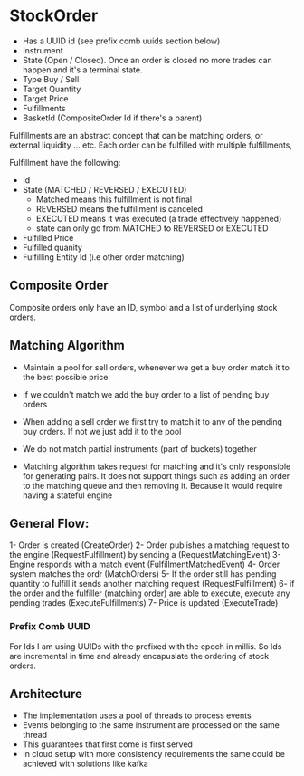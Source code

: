 

# StockOrder
* Has a UUID id (see prefix comb uuids section below)
* Instrument
* State (Open / Closed). Once an order is closed no more trades can happen and it's a terminal state.
* Type Buy / Sell
* Target Quantity
* Target Price
* Fulfillments
* BasketId (CompositeOrder Id if there's a parent)


Fulfillments are an abstract concept that can be matching orders, or external liquidity ... etc. Each order can be fulfilled with multiple fulfillments,

Fulfillment have the following:
* Id
* State (MATCHED / REVERSED / EXECUTED)
    * Matched means this fulfillment is not final
    * REVERSED means the fulfillment is canceled
    * EXECUTED means it was executed (a trade effectively happened)
    * state can only go from MATCHED to REVERSED or EXECUTED
* Fulfilled Price
* Fulfilled quanity
* Fulfilling Entity Id (i.e other order matching)


## Composite Order
Composite orders only have an ID, symbol and a list of underlying stock orders. 

## Matching Algorithm

* Maintain a pool for sell orders, whenever we get a buy order match it to the best possible price

* If we couldn't match we add the buy order to a list of pending buy orders


* When adding a sell order we first try to match it to any of the pending buy orders. If not we just add it to the pool


* We do not match partial instruments (part of buckets) together


* Matching algorithm takes request for matching and it's only responsible for generating pairs. It does not support things such as adding an order to the matching queue and then removing it. Because it would require having a stateful engine

## General Flow:

1- Order is created (CreateOrder)
2- Order publishes a matching request to the engine (RequestFulfillment) by sending a (RequestMatchingEvent)
3- Engine responds with a match event (FulfillmentMatchedEvent)
4- Order system matches the ordr (MatchOrders)
5- If the order still has pending quantity to fulfill it sends another matching request (RequestFulfillment)
6- if the order and the fulfiller (matching order) are able to execute, execute any pending trades (ExecuteFulfillments)
7- Price is updated (ExecuteTrade)


### Prefix Comb UUID
For Ids I am using UUIDs with the prefixed with the epoch in millis. So Ids are incremental in time and already encapuslate the ordering of stock orders.

## Architecture

* The implementation uses a pool of threads to process events
* Events belonging to the same instrument are processed on the same thread
* This guarantees that first come is first served 
* In cloud setup with more consistency requirements the same could be achieved with solutions like kafka
